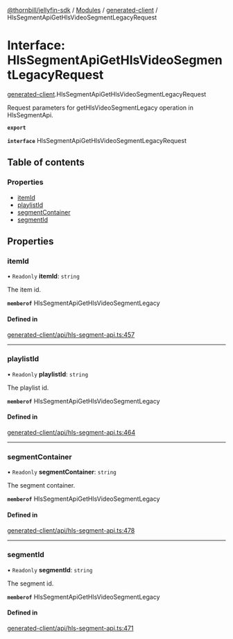 [@thornbill/jellyfin-sdk](../README.md) / [Modules](../modules.md) / [generated-client](../modules/generated_client.md) / HlsSegmentApiGetHlsVideoSegmentLegacyRequest

# Interface: HlsSegmentApiGetHlsVideoSegmentLegacyRequest

[generated-client](../modules/generated_client.md).HlsSegmentApiGetHlsVideoSegmentLegacyRequest

Request parameters for getHlsVideoSegmentLegacy operation in HlsSegmentApi.

**`export`**

**`interface`** HlsSegmentApiGetHlsVideoSegmentLegacyRequest

## Table of contents

### Properties

- [itemId](generated_client.HlsSegmentApiGetHlsVideoSegmentLegacyRequest.md#itemid)
- [playlistId](generated_client.HlsSegmentApiGetHlsVideoSegmentLegacyRequest.md#playlistid)
- [segmentContainer](generated_client.HlsSegmentApiGetHlsVideoSegmentLegacyRequest.md#segmentcontainer)
- [segmentId](generated_client.HlsSegmentApiGetHlsVideoSegmentLegacyRequest.md#segmentid)

## Properties

### itemId

• `Readonly` **itemId**: `string`

The item id.

**`memberof`** HlsSegmentApiGetHlsVideoSegmentLegacy

#### Defined in

[generated-client/api/hls-segment-api.ts:457](https://github.com/thornbill/jellyfin-sdk-typescript/blob/b5d0506/src/generated-client/api/hls-segment-api.ts#L457)

___

### playlistId

• `Readonly` **playlistId**: `string`

The playlist id.

**`memberof`** HlsSegmentApiGetHlsVideoSegmentLegacy

#### Defined in

[generated-client/api/hls-segment-api.ts:464](https://github.com/thornbill/jellyfin-sdk-typescript/blob/b5d0506/src/generated-client/api/hls-segment-api.ts#L464)

___

### segmentContainer

• `Readonly` **segmentContainer**: `string`

The segment container.

**`memberof`** HlsSegmentApiGetHlsVideoSegmentLegacy

#### Defined in

[generated-client/api/hls-segment-api.ts:478](https://github.com/thornbill/jellyfin-sdk-typescript/blob/b5d0506/src/generated-client/api/hls-segment-api.ts#L478)

___

### segmentId

• `Readonly` **segmentId**: `string`

The segment id.

**`memberof`** HlsSegmentApiGetHlsVideoSegmentLegacy

#### Defined in

[generated-client/api/hls-segment-api.ts:471](https://github.com/thornbill/jellyfin-sdk-typescript/blob/b5d0506/src/generated-client/api/hls-segment-api.ts#L471)
